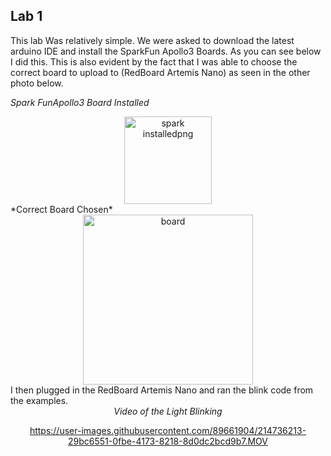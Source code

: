 ## Lab 1

This lab Was relatively simple. We were asked to download the latest arduino IDE and install the SparkFun Apollo3 Boards. As you can see below I did this. This is also evident by the fact that I was able to choose the correct board to upload to (RedBoard Artemis Nano) as seen in the other photo below.


*Spark FunApollo3 Board Installed*
<div align="center">
<img width="140" alt="spark installedpng" src="https://user-images.githubusercontent.com/89661904/214734151-92a7946a-5dd6-49c3-9cf5-a6f022f13194.png">

<div align= "left">
*Correct Board Chosen*

<div align= "center">
<img width="272" alt="board" src="https://user-images.githubusercontent.com/89661904/214734731-ecbf085a-6e89-43e3-8784-fc8480f2d6fb.png">

<div align="left">
I then plugged in the RedBoard Artemis Nano and ran the blink code from the examples. 

<div align="center".
*Artemis Board Plugged in*
![](https://user-images.githubusercontent.com/89661904/214735930-b352260d-d1ac-4031-9c57-06db4b2dc1f8.jpg)

*Video of the Light Blinking*

https://user-images.githubusercontent.com/89661904/214736213-29bc6551-0fbe-4173-8218-8d0dc2bcd9b7.MOV













